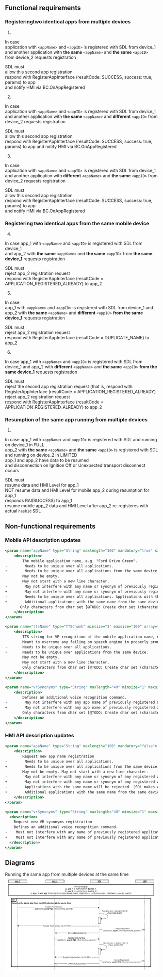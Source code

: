 ## Functional requirements

### Registeringtwo identical apps from multiple devices

1.  
In case  
application with `<appName>` and `<appID>` is registered with SDL from device_1  
and another application with **the same** `<appName>` and **the same** `<appID>` from device_2 requests registration 

SDL must  
allow this second app registration  
respond with RegisterAppInterface (resultCode: SUCCESS, success: true, params) to app  
and notify HMI via BC.OnAppRegistered

2.  
In case  
application with `<appName>` and `<appID>` is registered with SDL from device_1  
and another application with **the same** `<appName>` and **different** `<appID>` from device_2 requests registration 

SDL must  
allow this second app registration  
respond with RegisterAppInterface (resultCode: SUCCESS, success: true, params) to app 
and notify HMI via BC.OnAppRegistered 
 
3.  
In case  
application with `<appName>` and `<appID>` is registered with SDL from device_1  
and another application with **different** `<appName>` and **the same** `<appID>` from device_2 requests registration 

SDL must  
allow this second app registration  
respond with RegisterAppInterface (resultCode: SUCCESS, success: true, params) to app  
and notify HMI via BC.OnAppRegistered 

### Registering two identical apps from the same mobile device

4.  
In case 
app_1 with `<appName>` and `<appID>` is registered with SDL from device_1  
and app_2 with **the same** `<appName>` and **the same** `<appID>` from **the same device_1** requests registration

SDL must  
reject app_2 registration request  
respond with RegisterAppInterface (resultCode = APPLICATION_REGISTERED_ALREADY) to app_2

5.  
In case  
app_1 with `<appName>` and `<appID>`  is registered with SDL from device_1
and app_2 with **the same** `<appName>` and **different** `<appID>` **from the same device_1** requests registration

SDL must  
reject app_2 registration request  
respond with RegisterAppInterface (resultCode = DUPLICATE_NAME) to app_2

6.  
In case 
app_1 with `<appName>` and `<appID>`  is registered with SDL from device_1
and app_2 with **different** `<appName>` and **the same** `<appID>` **from the same device_1** requests registration

SDL must  
reject the second app registration request (that is, respond with RegisterAppInterface (resultCode = APPLICATION_REGISTERED_ALREADY) reject app_2 registration request  
respond with RegisterAppInterface (resultCode = APPLICATION_REGISTERED_ALREADY) to app_2
 
### Resumption of the same app running from multiple devices 

1.  
In case 
app_1 with `<appName>` and `<appID>` is registered with SDL and running on device_1 in FULL  
app_2 with **the same** `<appName>` and **the same** `<appID>` is registered with SDL and running on device_2 in LIMITED  
app_1 and app_2 have data to be resumed  
and disconnection on Ignition Off or Unexpected transport disconnect occurs  

SDL must  
resume data and HMI Level for app_1  
NOT resume data and HMI Level for mobile app_2 during resumption for app_1  
responds RAI(SUCCESS) to app_1  
resume mobile app_2 data and HMI Level after app_2 re-registeres with actual `hashId` SDL 

## Non-functional requirements  
### Mobile API description updates

```xml
<param name="appName" type="String" maxlength="100" mandatory="true" since="1.0">
    <description>
        The mobile application name, e.g. "Ford Drive Green".
-        Needs to be unique over all applications.
+        Needs to be unique over all applications from the same device.
        May not be empty.
        May not start with a new line character.
-        May not interfere with any name or synonym of previously registered applications and any predefined blacklist of words (global commands)
+        May not interfere with any name or synonym of previously registered applications from the same device and any predefined blacklist of words (global commands)
-        Needs to be unique over all applications. Applications with the same name will be rejected.
+        Additional applications with the same name from the same device will be rejected.
       Only characters from char set [@TODO: Create char set (character/hex value) for each ACM and refer to] are supported.
    </description>
</param>
```

```xml
<param name="ttsName" type="TTSChunk" minsize="1" maxsize="100" array="true" mandatory="false" since="2.0">
    <description>
        TTS string for VR recognition of the mobile application name, e.g. "Ford Drive Green".
        Meant to overcome any failing on speech engine in properly pronouncing / understanding app name.
-       Needs to be unique over all applications.
+       Needs to be unique over applications from the same device.
        May not be empty.
        May not start with a new line character.
        Only characters from char set [@TODO: Create char set (character/hex value) for each ACM and refer to] are supported.
    </description>
</param>
```

```xml
<param name="vrSynonyms" type="String" maxlength="40" minsize="1" maxsize="100" array="true" mandatory="false" since="1.0">
    <description>
        Defines an additional voice recognition command.
-        May not interfere with any app name of previously registered applications and any predefined blacklist of words (global commands)
+        May not interfere with any app name of previously registered applications from the same device and any predefined blacklist of words (global commands)
        Only characters from char set [@TODO: Create char set (character/hex value) for each ACM and refer to] are supported.
    </description>
</param>
```

### HMI API description updates

```xml
<param name="appName" type="String" maxlength="100" mandatory="false">
    <description>
        Request new app name registration
-        Needs to be unique over all applications.
+        Needs to be unique over all applications from the same device.
        May not be empty. May not start with a new line character.
-        May not interfere with any name or synonym of any registered applications.
+        May not interfere with any name or synonym of any registered applications form the same device.
-        Applications with the same name will be rejected. (SDL makes all the checks)
+        Additional applications with the same name from the same device will be rejected.
    </description>
</param>
```

```xml
<param name="vrSynonyms" type="String" maxlength="40" minsize="1" maxsize="100" array="true" mandatory="false">
  <description>
	Request new VR synonyms registration
	Defines an additional voice recognition command.
-    Must not interfere with any name of previously registered applications(SDL makes check).
+    Must not interfere with any name of previously registered applications from the same device.
  </description>
</param>
```

## Diagrams

Running the same app from multiple devices at the same time
![OnAppRegisteredMultipleDevices](./assets//OnAppRegisteredMultipleDevices.png)

